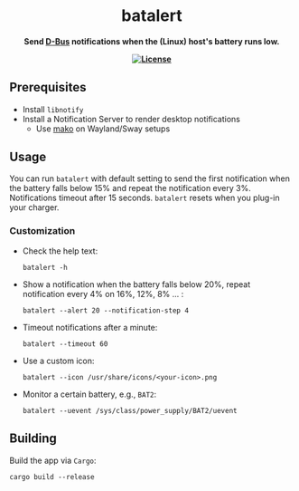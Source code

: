 <h1 align="center">
  batalert
</h1>
<h4 align="center">

Send [D-Bus](https://www.freedesktop.org/wiki/Software/dbus/) notifications when the (Linux) host's battery runs low.

[![License][license-badge]][license-url]

</h4>


## Prerequisites

- Install `libnotify`
- Install a Notification Server to render desktop notifications
  - Use [mako](https://github.com/emersion/mako) on Wayland/Sway setups

## Usage

You can run `batalert` with default setting to send the first notification when the battery falls below 15% and repeat the notification every 3%. Notifications timeout after 15 seconds. `batalert` resets when you plug-in your charger.

### Customization

- Check the help text:
  ```
  batalert -h
  ```
- Show a notification when the battery falls below 20%, repeat notification every 4% on 16%, 12%, 8% ... :
  ```
  batalert --alert 20 --notification-step 4
  ```
- Timeout notifications after a minute:
  ```
  batalert --timeout 60
  ```
- Use a custom icon:
  ```
  batalert --icon /usr/share/icons/<your-icon>.png
  ```
- Monitor a certain battery, e.g., `BAT2`:
  ```
  batalert --uevent /sys/class/power_supply/BAT2/uevent
  ```

## Building

Build the app via `Cargo`:
```
cargo build --release
```


[license-badge]: https://img.shields.io/badge/license-MIT-blue.svg
[license-url]: https://github.com/0ortmann/batalert/blob/master/LICENSE